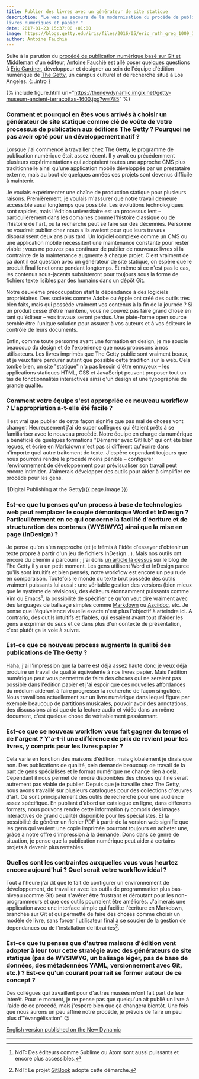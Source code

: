 ```yaml
---
title: Publier des livres avec un générateur de site statique
description: "Le web au secours de la modernisation du procéde de publication de
livres numériques et papier."
date: 2017-01-23 15:37:00 +01:00
image: https://blogs.getty.edu/iris/files/2016/05/eric_ruth_greg_1009_1200.jpg
author: Antoine Fauchié
---
```


Suite à la parution du [procédé de publication numérique basé sur Git et
Middleman](http://blogs.getty.edu/iris/an-editors-view-of-digital-publishing/)
d'un éditeur, [Antoine Fauchié](https://www.quaternum.net/) est allé poser
quelques questions à [Eric Gardner](http://egardner.github.io/), développeur et
designer au sein de l'équipe d'édition numérique de [The
Getty](https://getty.edu/), un campus culturel et de recherche situé à Los
Angeles.
{: .intro }

{% include figure.html url="https://thenewdynamic.imgix.net/getty-museum-ancient-terracottas-1600.jpg?w=785"
%}

### Comment et pourquoi en êtes vous arrivés à choisir un générateur de site statique comme clé de voûte de votre processus de publication aux éditions The Getty ? Pourquoi ne pas avoir opté pour un développement natif ?

Lorsque j'ai commencé à travailler chez The Getty, le programme de publication
numérique était assez récent. Il y avait eu précédemment plusieurs
expérimentations qui adoptaient toutes une approche CMS plus traditionnelle
ainsi qu'une application mobile développée par un prestataire externe, mais au
bout de quelques années ces projets sont devenus difficile à maintenir.

Je voulais expérimenter une chaîne de production statique pour plusieurs
raisons. Premièrement, je voulais m'assurer que notre travail demeure accessible
aussi longtemps que possible. Les évolutions technologiques sont rapides, mais
l'édition universitaire est un processus lent – particulièrement dans les
domaines comme l'histoire classique ou de l'histoire de l'art, où la recherche
peut se faire sur des décennies. Personne ne voudrait publier chez nous s'ils
avaient peur que leurs travaux disparaissent deux ans plus tard. Un logiciel
complexe comme un CMS ou une application mobile nécessitent une maintenance
constante pour rester viable ; vous ne pouvez pas continuer de publier de
nouveaux livres si la contrainte de la maintenance augmente à chaque projet.
C'est vraiment de ça dont il est question avec un générateur de site statique,
on espère que le produit final fonctionne pendant longtemps. Et même si ce n'est
pas le cas, les contenus sous-jacents subsisteront pour toujours sous la forme
de fichiers texte lisibles par des humains dans un dépôt Git.

Notre deuxième préoccupation était la dépendance à des logiciels propriétaires.
Des sociétés comme Adobe ou Apple ont créé des outils très bien faits, mais qui
possède vraiment vos contenus à la fin de la journée ? Si un produit cesse
d'être maintenu, vous ne pouvez pas faire grand chose en tant qu'éditeur – vos
travaux seront perdus. Une plate-forme open source semble être l'unique solution
pour assurer à vos auteurs et à vos éditeurs le contrôle de leurs documents.

Enfin, comme toute personne ayant une formation en design, je me soucie beaucoup
du design et de l'expérience que nous proposons à nos utilisateurs. Les livres
imprimés que The Getty publie sont vraiment beaux, et je veux faire perdurer
autant que possible cette tradition sur le web. Cela tombe bien, un site
"statique" n'a pas besoin d'être ennuyeux – les applications statiques HTML, CSS
et JavaScript peuvent proposer tout un tas de fonctionnalités interactives ainsi
q'un design et une typographie de grande qualité.

### Comment votre équipe s'est appropriée ce nouveau workflow ? L'appropriation a-t-elle été facile ?

Il est vrai que publier de cette façon signifie que pas mal de choses vont
changer. Heureusement j'ai de super collègues qui étaient prêts à se
familiariser avec le nouveau procédé. Notre équipe en charge du numérique a
bénéficié de quelques formations "Démarrer avec GitHub" qui ont été bien reçues,
et écrire en Markdown n'est pas si différent qu'écrire dans n'importe quel autre
traitement de texte. J'espère cependant toujours que nous pourrons rendre le
procédé moins pénible – configurer l'environnement de développement pour
prévisualiser son travail peut encore intimider. J'aimerais développer des
outils pour aider à simplifier ce procédé pour les gens.

![Digital Publishing at the Getty]({{ page.image }})

### Est-ce que tu penses qu'un process à base de technologies web peut remplacer le couple démoniaque Word et InDesign ? Particulièrement en ce qui concerne la facilité d'écriture et de structuration des contenus (WYSIWYG) ainsi que la mise en page (InDesign) ?

Je pense qu'on s'en rapproche (et je frémis à l'idée d'essayer d'obtenir un
texte propre à partir d'un jeu de fichiers InDesign…). Mais nos outils ont
encore du chemin à parcourir ; j'ai écris [un article là
dessus](http://blogs.getty.edu/iris/digital-publishing-needs-new-tools/) sur le
blog de The Getty il y a un petit moment. Les gens utilisent Word et InDesign
parce qu'ils sont intuitifs et bien pensés, notre workflow est encore un peu
rude en comparaison. Toutefois le monde du texte brut possède des outils
vraiment puissants lui aussi : une véritable gestion des versions (bien mieux
que le système de révisions), des éditeurs étonnamment puissants comme Vim ou
Emacs[^1], la possibilité de spécifier ce qu'on veut dire vraiment avec des
languages de balisage simples comme
[Markdown](https://learnxinyminutes.com/docs/fr-fr/markdown/) ou
[Asciidoc](https://learnxinyminutes.com/docs/asciidoc/), etc. Je pense que
l'équivalence visuelle exacte n'est plus l'objectif à atteindre ici. A
contrario, des outils intuitifs et fiables, qui essaient avant tout d'aider les
gens à exprimer du _sens_ et ce dans plus d'un contexte de présentation, c'est
plutôt ça la voie à suivre.

### Est-ce que ce nouveau process augmente la qualité des publications de The Getty ?

Haha, j'ai l'impression que la barre est déjà assez haute donc je veux déjà
produire un travail de qualité équivalente à nos livres papier. Mais l'édition
numérique peut vous permettre de faire des choses qui ne seraient pas possible
dans l'édition papier et j'ai espoir que ces nouvelles affordances du médium
aideront à faire progresser la recherche de façon singulière. Nous travaillons
actuellement sur un livre numérique dans lequel figure par exemple beaucoup de
partitions musicales, pouvoir avoir des annotations, des discussions ainsi que
de la lecture audio et vidéo dans un même document, c'est quelque chose de
véritablement passionnant.

### Est-ce que ce nouveau workflow vous fait gagner du temps et de l'argent ? Y'a-t-il une différence de prix de revient pour les livres, y compris pour les livres papier ?

Cela varie en fonction des maisons d'édition, mais globalement je dirais que
non. Des publications de qualité, cela demande beaucoup de travail de la part de
gens spécialisés et le format numérique ne change rien à cela. Cependant il nous
permet de rendre disponibles des choses qu'il ne serait autrement pas viable de
publier. Depuis que je travaille chez The Getty, nous avons travaillé sur
plusieurs catalogues pour des collections d'œuvres d'art. Ce sont principalement
des outils de recherche pour une audience assez spécifique. En publiant d'abord
un catalogue en ligne, dans différents formats, nous pouvons rendre cette
information (y compris des images interactives de grand qualité) disponible pour
les spécialistes. Et la possibilité de générer un fichier PDF à partir de la
version web signifie que les gens qui veulent une copie imprimée pourront
toujours en acheter une, grâce à notre offre d'impression à la demande. Donc
dans ce genre de situation, je pense que la publication numérique peut aider à
certains projets à devenir plus rentables.

### Quelles sont les contraintes auxquelles vous vous heurtez encore aujourd'hui ? Quel serait votre workflow idéal ?

Tout à l'heure j'ai dit que le fait de configurer un environnement de
développement, de travailler avec les outils de programmation plus bas-niveau
(comme Git) peut s'avérer être frustrant et déroutant pour les non-programmeurs
et que ces outils pourraient être améliorés. J'aimerais une application avec une
interface simple qui facilite l'écriture en Markdown, branchée sur Git et qui
permette de faire des choses comme choisir un modèle de livre, sans forcer
l'utilisateur final à se soucier de la gestion de dépendances ou de
l'installation de librairies[^2].

### Est-ce que tu penses que d'autres maisons d'édition vont adopter à leur tour cette stratégie avec des générateurs de site statique (pas de WYSIWYG, un balisage léger, pas de base de données, des métadonnées YAML, versionnement avec Git, etc.) ? Est-ce qu'un courant pourrait se former autour de ce concept ?

Des collègues qui travaillent pour d'autres musées m'ont fait part de leur
interêt. Pour le moment, je ne pense pas que quelqu'un ait publié un livre à
l'aide de ce procédé, mais j'espère bien que ça changera bientôt. Une fois que
nous aurons un peu affiné notre procédé, je prévois de faire un peu plus
d'"évangélisation" 😉

[English version published on the New Dynamic](https://www.thenewdynamic.org/article/2017/01/26/interview-with-eric-gardner-getty/)

---

[^1]: NdT: Des éditeurs comme Sublime ou Atom sont aussi puissants et encore plus accessibles.

[^2]: NdT: Le projet [GitBook](https://www.gitbook.com) adopte cette démarche.

